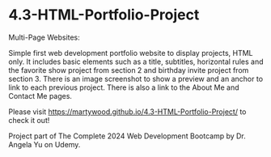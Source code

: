 # 4.3-HTML-Portfolio-Project
Multi-Page Websites:

Simple first web development portfolio website to display projects, HTML only.  It includes basic elements such as a title, subtitles, horizontal rules and the favorite show project from section 2 and birthday invite project from section 3.  There is an image screenshot to show a preview and an anchor to link to each previous project.  There is also a link to the About Me and Contact Me pages.

Please visit https://martywood.github.io/4.3-HTML-Portfolio-Project/ to check it out!

Project part of The Complete 2024 Web Development Bootcamp by Dr. Angela Yu on Udemy.
